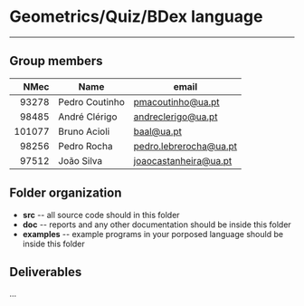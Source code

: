 # Geometrics/Quiz/BDex language

-----

## Group members

| NMec | Name | email |
|--:|---|---|
| 93278 | Pedro Coutinho | pmacoutinho@ua.pt  |  
| 98485 | André Clérigo  | andreclerigo@ua.pt |  
| 101077 |  Bruno Acioli | baal@ua.pt |  
| 98256  |  Pedro Rocha  | pedro.lebrerocha@ua.pt  |
| 97512  |  João Silva  | joaocastanheira@ua.pt  |

## Folder organization

- **src** -- all source code should in this folder
- **doc** -- reports and any other documentation should be inside this folder
- **examples** -- example programs in your porposed language should be inside this folder

## Deliverables

...


